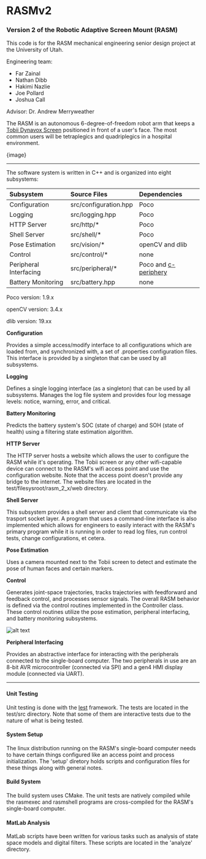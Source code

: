 # RASMv2
### Version 2 of the Robotic Adaptive Screen Mount (RASM)

This code is for the RASM mechanical engineering senior design project at the University of Utah.

Engineering team:
* Far Zainal
* Nathan Dibb
* Hakimi Nazlie
* Joe Pollard
* Joshua Call

Advisor: Dr. Andrew Merryweather

The RASM is an autonomous 6-degree-of-freedom robot arm that keeps a [Tobii Dynavox Screen](https://www.tobiidynavox.com/en-US/devices/eye-gaze-devices/i-12/#Specifications) positioned in front of a user's face. The most common users will be tetraplegics and quadriplegics in a hospital environment.

{image}

---

The software system is written in C++ and is organized into eight subsystems:

Subsystem | Source Files | Dependencies
:-------- |:------------ |:------------
Configuration | src/configuration.hpp | Poco
Logging | src/logging.hpp | Poco
HTTP Server | src/http/* | Poco
Shell Server | src/shell/* | Poco
Pose Estimation | src/vision/* | openCV and dlib
Control | src/control/* | none
Peripheral Interfacing | src/peripheral/* | Poco and [c-periphery](https://github.com/vsergeev/c-periphery)
Battery Monitoring | src/battery.hpp | none

Poco version: 1.9.x

openCV version: 3.4.x

dlib version: 19.xx

**Configuration**

Provides a simple access/modify interface to all configurations which are loaded from, and synchronized with, a set of .properties configuration files. This interface is provided by a singleton that can be used by all subsystems.

**Logging**

Defines a single logging interface (as a singleton) that can be used by all subsystems. Manages the log file system and provides four log message levels: notice, warning, error, and critical.

**Battery Monitoring**

Predicts the battery system's SOC (state of charge) and SOH (state of health) using a filtering state estimation algorithm.

**HTTP Server**

The HTTP server hosts a website which allows the user to configure the RASM while it's operating. The Tobii screen or any other wifi-capable device can connect to the RASM's wifi access point and use the configuration website. Note that the access point doesn't provide any bridge to the internet. The website files are located in the test/filesysroot/rasm_2_x/web directory.

**Shell Server**

This subsystem provides a shell server and client that communicate via the trasport socket layer. A program that uses a command-line interface is also implemented which allows for engineers to easily interact with the RASM's primary program while it is running in order to read log files, run control tests, change configurations, et cetera.

**Pose Estimation**

Uses a camera mounted next to the Tobii screen to detect and estimate the pose of human faces and certain markers.

**Control**

Generates joint-space trajectories, tracks trajectories with feedforward and feedback control, and processes sensor signals. The overall RASM behavior is defined via the control routines implemented in the Controller class. These control routines utilize the pose estimation, peripheral interfacing, and battery monitoring subsystems. 

![alt text](https://github.com/ASM-Advised-Projects/rasm-v2/blob/master/analyze/images/control_system_block_diagram.png "control system block diagram")

**Peripheral Interfacing**

Provides an abstractive interface for interacting with the peripherals connected to the single-board computer. The two peripherals in use are an 8-bit AVR microcontroller (connected via SPI) and a gen4 HMI display module (connected via UART).

---

#### Unit Testing
Unit testing is done with the [lest](https://github.com/martinmoene/lest) framework. The tests are located in the test/src directory. Note that some of them are interactive tests due to the nature of what is being tested.

#### System Setup
The linux distribution running on the RASM's single-board computer needs to have certain things configured like an access point and process initialization. The 'setup' diretory holds scripts and configuration files for these things along with general notes.

#### Build System
The build system uses CMake. The unit tests are natively compiled while the rasmexec and rasmshell programs are cross-compiled for the RASM's single-board computer.

#### MatLab Analysis
MatLab scripts have been written for various tasks such as analysis of state space models and digital filters. These scripts are located in the 'analyze' directory.
